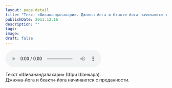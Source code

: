 ```yaml
---
layout: page-detail
title: "Текст «Шиванандалахари». Джняна-йога и бхакти-йога начинаются с преданности"
publishDate: 2011.12.16
description: ""
tags:
image:
draft: false
---
```


<audio title="2011.12.16 - Текст «Шиванандалахари». Джняна-йога и бхакти-йога начинаются с преданности.mp3" src="/upload/iblock/40f/40fd63493995826aa06f5c55ad8343b0.mp3" controls=""></audio>

 Текст «Шиванандалахари» (Шри Шанкара).  
 Джняна-йога и бхакти-йога начинаются с преданности.  

  
